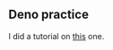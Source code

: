 ## Deno practice

I did a tutorial on [this](https://youtube.com/playlist?list=PL4cUxeGkcC9gnaJdxuGvEGYQ9iHb8mxsh) one.